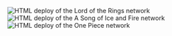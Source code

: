 ![HTML deploy of the Lord of the Rings network](https://viniciusbulhoes.github.io/AED2_U3T1_network/network1/)
![HTML deploy of the A Song of Ice and Fire network](https://viniciusbulhoes.github.io/AED2_U3T1_network/network2/)
![HTML deploy of the One Piece network](https://viniciusbulhoes.github.io/AED2_U3T1_network/network3/)
